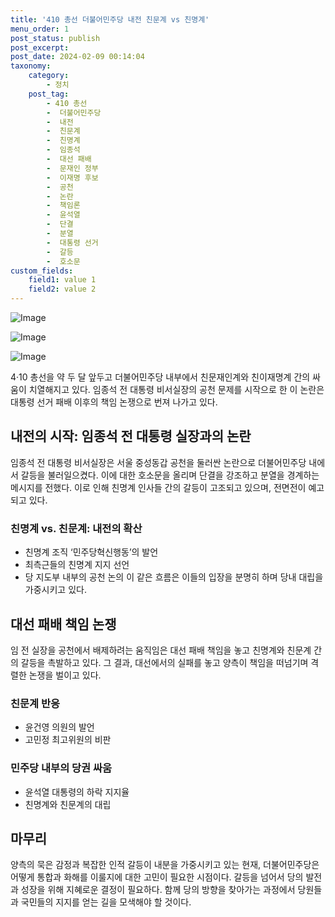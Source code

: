 ```yaml
---
title: '410 총선 더불어민주당 내전 친문계 vs 친명계'
menu_order: 1
post_status: publish
post_excerpt: 
post_date: 2024-02-09 00:14:04
taxonomy:
    category:
        - 정치
    post_tag:
        - 410 총선
        -  더불어민주당
        -  내전
        -  친문계
        -  친명계
        -  임종석
        -  대선 패배
        -  문재인 정부
        -  이재명 후보
        -  공천
        -  논란
        -  책임론
        -  윤석열
        -  단결
        -  분열
        -  대통령 선거
        -  갈등
        -  호소문
custom_fields:
    field1: value 1
    field2: value 2
---
```


![Image](https://imgnews.pstatic.net/image/025/2024/02/08/0003340530_001_20240208204201087.jpg?type=w647)

![Image](https://imgnews.pstatic.net/image/025/2024/02/08/0003340530_002_20240208204201113.jpg?type=w647)

![Image](https://imgnews.pstatic.net/image/025/2024/02/08/0003340530_003_20240208204201139.jpg?type=w647)

4·10 총선을 약 두 달 앞두고 더불어민주당 내부에서 친문재인계와 친이재명계 간의 싸움이 치열해지고 있다. 임종석 전 대통령 비서실장의 공천 문제를 시작으로 한 이 논란은 대통령 선거 패배 이후의 책임 논쟁으로 번져 나가고 있다. 
## 내전의 시작: 임종석 전 대통령 실장과의 논란
임종석 전 대통령 비서실장은 서울 중성동갑 공천을 둘러싼 논란으로 더불어민주당 내에서 갈등을 불러일으켰다. 이에 대한 호소문을 올리며 단결을 강조하고 분열을 경계하는 메시지를 전했다. 이로 인해 친명계 인사들 간의 갈등이 고조되고 있으며, 전면전이 예고되고 있다.
### 친명계 vs. 친문계: 내전의 확산
- 친명계 조직 ‘민주당혁신행동’의 발언
- 최측근들의 친명계 지지 선언
- 당 지도부 내부의 공천 논의
이 같은 흐름은 이들의 입장을 분명히 하며 당내 대립을 가중시키고 있다. 
## 대선 패배 책임 논쟁
임 전 실장을 공천에서 배제하려는 움직임은 대선 패배 책임을 놓고 친명계와 친문계 간의 갈등을 촉발하고 있다. 그 결과, 대선에서의 실패를 놓고 양측이 책임을 떠넘기며 격렬한 논쟁을 벌이고 있다.
### 친문계 반응
- 윤건영 의원의 발언
- 고민정 최고위원의 비판
### 민주당 내부의 당권 싸움
- 윤석열 대통령의 하락 지지율
- 친명계와 친문계의 대립
## 마무리
양측의 묵은 감정과 복잡한 인적 갈등이 내분을 가중시키고 있는 현재, 더불어민주당은 어떻게 통합과 화해를 이룰지에 대한 고민이 필요한 시점이다. 갈등을 넘어서 당의 발전과 성장을 위해 지혜로운 결정이 필요하다. 함께 당의 방향을 찾아가는 과정에서 당원들과 국민들의 지지를 얻는 길을 모색해야 할 것이다.
